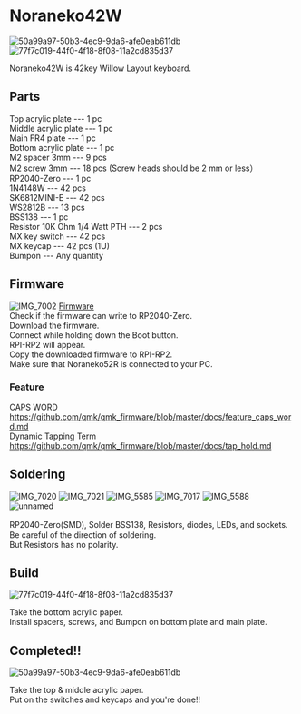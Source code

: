 # Noraneko42W
![50a99a97-50b3-4ec9-9da6-afe0eab611db](https://user-images.githubusercontent.com/5214078/234233830-b950278c-9dc0-409d-80ea-9711eaa28864.png)
![77f7c019-44f0-4f18-8f08-11a2cd835d37](https://user-images.githubusercontent.com/5214078/234233882-9f5b7b9d-7cc3-4c86-afa1-ace0eb25df0a.png)


Noraneko42W is 42key Willow Layout keyboard.  

## Parts  

Top acrylic plate --- 1 pc  
Middle acrylic plate --- 1 pc   
Main FR4 plate --- 1 pc   
Bottom acrylic plate --- 1 pc   
M2 spacer 3mm --- 9 pcs  
M2 screw 3mm --- 18 pcs  (Screw heads should be 2 mm or less）  
RP2040-Zero --- 1 pc   
1N4148W --- 42 pcs  
SK6812MINI-E --- 42 pcs  
WS2812B --- 13 pcs  
BSS138 --- 1 pc  
Resistor 10K Ohm 1/4 Watt PTH --- 2 pcs  
MX key switch --- 42 pcs    
MX keycap   --- 42 pcs (1U)   
Bumpon --- Any quantity 

## Firmware
![IMG_7002](https://user-images.githubusercontent.com/5214078/201300486-a19fce27-7261-4fac-a14e-f837b712de54.jpeg)
[Firmware](https://github.com/darakuneko/Noraneko/raw/main/noraneko42w/v1.0/firmware/noraneko42w_vial.uf2)  
Check if the firmware can write to RP2040-Zero.  
Download the firmware.   
Connect while holding down the Boot button.  
RPI-RP2 will appear.  
Copy the downloaded firmware to RPI-RP2.  
Make sure that Noraneko52R is connected to your PC.

### Feature
CAPS WORD  
https://github.com/qmk/qmk_firmware/blob/master/docs/feature_caps_word.md   
Dynamic Tapping Term   
https://github.com/qmk/qmk_firmware/blob/master/docs/tap_hold.md  

## Soldering
![IMG_7020](https://user-images.githubusercontent.com/5214078/201305293-fc02600c-bd61-48fc-b5ba-b1e6f3c53741.jpeg)
![IMG_7021](https://user-images.githubusercontent.com/5214078/201386019-704d5e56-faff-4dc6-a010-397cb9949110.jpeg)
![IMG_5585](https://user-images.githubusercontent.com/5214078/196370976-1ae8f0df-43c9-4802-8a62-8c840f756a45.png)
![IMG_7017](https://user-images.githubusercontent.com/5214078/201293813-f836e7c0-ed6d-4031-ab17-09eea528efa6.jpg)
![IMG_5588](https://user-images.githubusercontent.com/5214078/196371378-a40fc202-53ea-49b4-a9e6-ca88323a2bc1.png)
![unnamed](https://user-images.githubusercontent.com/5214078/234236638-de475c43-c586-493f-8152-63ca74c02ff0.jpg)

RP2040-Zero(SMD), Solder BSS138, Resistors, diodes, LEDs, and sockets.　  
Be careful of the direction of soldering.  
But Resistors has no polarity.

## Build
![77f7c019-44f0-4f18-8f08-11a2cd835d37](https://user-images.githubusercontent.com/5214078/234233882-9f5b7b9d-7cc3-4c86-afa1-ace0eb25df0a.png)

Take the bottom acrylic paper.   
Install spacers, screws, and Bumpon on bottom plate and main plate.

## Completed!!
![50a99a97-50b3-4ec9-9da6-afe0eab611db](https://user-images.githubusercontent.com/5214078/234233830-b950278c-9dc0-409d-80ea-9711eaa28864.png)

Take the top & middle acrylic paper.  
Put on the switches and keycaps and you're done!!

